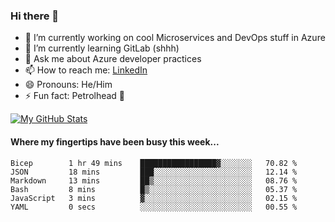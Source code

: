 ### Hi there 👋

- 🔭 I’m currently working on cool Microservices and DevOps stuff in Azure
- 🌱 I’m currently learning GitLab (shhh)
- 💬 Ask me about Azure developer practices
- 📫 How to reach me: [LinkedIn](https://www.linkedin.com/in/gordonbyers/)
- 😄 Pronouns: He/Him 
- ⚡ Fun fact: Petrolhead 🚙

[![My GitHub Stats](https://github-readme-stats.vercel.app/api/?username=gordonby&count_private=true&theme=tokyonight&showicons=true)]()
<!--[![My GitHub Language Stats](https://github-readme-stats.vercel.app/api/top-langs/?username=gordonby&langs_count=5&theme=tokyonight)]()-->

#### Where my fingertips have been busy this week... 
<!--START_SECTION:waka-->

```text
Bicep        1 hr 49 mins    █████████████████▓░░░░░░░   70.82 %
JSON         18 mins         ███░░░░░░░░░░░░░░░░░░░░░░   12.14 %
Markdown     13 mins         ██▒░░░░░░░░░░░░░░░░░░░░░░   08.76 %
Bash         8 mins          █▒░░░░░░░░░░░░░░░░░░░░░░░   05.37 %
JavaScript   3 mins          ▓░░░░░░░░░░░░░░░░░░░░░░░░   02.15 %
YAML         0 secs          ░░░░░░░░░░░░░░░░░░░░░░░░░   00.55 %
```

<!--END_SECTION:waka-->
